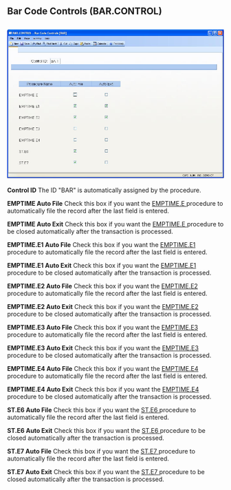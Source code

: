 ##  Bar Code Controls (BAR.CONTROL)

<PageHeader />

##

![](./BAR-CONTROL-1.jpg)

**Control ID** The ID "BAR" is automatically assigned by the procedure.  
  
**EMPTIME Auto File** Check this box if you want the [ EMPTIME.E ](../../EMPTIME-E/README.md) procedure to automatically file the record after the last field is entered.   
  
**EMPTIME Auto Exit** Check this box if you want the [ EMPTIME.E ](../../EMPTIME-E/README.md) procedure to be closed automatically after the transaction is processed.   
  
**EMPTIME.E1 Auto File** Check this box if you want the [ EMPTIME.E1 ](../../EMPTIME-E1/README.md) procedure to automatically file the record after the last field is entered.   
  
**EMPTIME.E1 Auto Exit** Check this box if you want the [ EMPTIME.E1 ](../../EMPTIME-E1/README.md) procedure to be closed automatically after the transaction is processed.   
  
**EMPTIME.E2 Auto File** Check this box if you want the [ EMPTIME.E2 ](../../EMPTIME-E2/README.md) procedure to automatically file the record after the last field is entered.   
  
**EMPTIME.E2 Auto Exit** Check this box if you want the [ EMPTIME.E2 ](../../EMPTIME-E2/README.md) procedure to be closed automatically after the transaction is processed.   
  
**EMPTIME.E3 Auto File** Check this box if you want the [ EMPTIME.E3 ](../../EMPTIME-E3/README.md) procedure to automatically file the record after the last field is entered.   
  
**EMPTIME.E3 Auto Exit** Check this box if you want the [ EMPTIME.E3 ](../../EMPTIME-E3/README.md) procedure to be closed automatically after the transaction is processed.   
  
**EMPTIME.E4 Auto File** Check this box if you want the [ EMPTIME.E4 ](../../EMPTIME-E4/README.md) procedure to automatically file the record after the last field is entered.   
  
**EMPTIME.E4 Auto Exit** Check this box if you want the [ EMPTIME.E4 ](../../EMPTIME-E4/README.md) procedure to be closed automatically after the transaction is processed.   
  
**ST.E6 Auto File** Check this box if you want the [ ST.E6 ](../../ST-E6/README.md) procedure to automatically file the record after the last field is entered.   
  
**ST.E6 Auto Exit** Check this box if you want the [ ST.E6 ](../../ST-E6/README.md) procedure to be closed automatically after the transaction is processed.   
  
**ST.E7 Auto File** Check this box if you want the [ ST.E7 ](../../ST-E7/README.md) procedure to automatically file the record after the last field is entered.   
  
**ST.E7 Auto Exit** Check this box if you want the [ ST.E7 ](../../ST-E7/README.md) procedure to be closed automatically after the transaction is processed.   
  
  
<badge text= "Version 8.10.57" vertical="middle" />

<PageFooter />